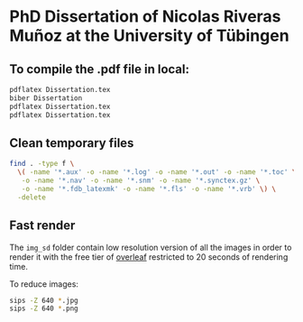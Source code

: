 # PhD Dissertation of Nicolas Riveras Muñoz at the University of Tübingen

## To compile the .pdf file in local:

```bash
pdflatex Dissertation.tex
biber Dissertation
pdflatex Dissertation.tex
pdflatex Dissertation.tex
```

## Clean temporary files

```bash
find . -type f \
  \( -name '*.aux' -o -name '*.log' -o -name '*.out' -o -name '*.toc' \
   -o -name '*.nav' -o -name '*.snm' -o -name '*.synctex.gz' \
   -o -name '*.fdb_latexmk' -o -name '*.fls' -o -name '*.vrb' \) \
  -delete

```

## Fast render

The `img_sd` folder contain low resolution version of all the images in order to render it with the free tier of [overleaf](https://www.overleaf.com/) restricted to 20 seconds of rendering time.

To reduce images:
```bash
sips -Z 640 *.jpg
sips -Z 640 *.png
```
